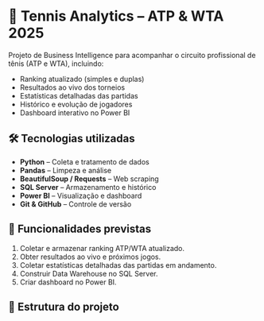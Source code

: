 # 🎾 Tennis Analytics – ATP & WTA 2025

Projeto de Business Intelligence para acompanhar o circuito profissional de tênis (ATP e WTA), incluindo:

- Ranking atualizado (simples e duplas)
- Resultados ao vivo dos torneios
- Estatísticas detalhadas das partidas
- Histórico e evolução de jogadores
- Dashboard interativo no Power BI

## 🛠 Tecnologias utilizadas
- **Python** – Coleta e tratamento de dados
- **Pandas** – Limpeza e análise
- **BeautifulSoup / Requests** – Web scraping
- **SQL Server** – Armazenamento e histórico
- **Power BI** – Visualização e dashboard
- **Git & GitHub** – Controle de versão

## 📌 Funcionalidades previstas
1. Coletar e armazenar ranking ATP/WTA atualizado.
2. Obter resultados ao vivo e próximos jogos.
3. Coletar estatísticas detalhadas das partidas em andamento.
4. Construir Data Warehouse no SQL Server.
5. Criar dashboard no Power BI.

## 📂 Estrutura do projeto

